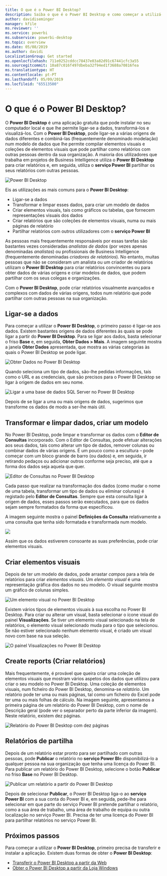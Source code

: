 ```yaml
---
title: O que é o Power BI Desktop?
description: Saiba o que é o Power BI Desktop e como começar a utilizá-lo
author: davidiseminger
manager: kfile
ms.reviewer: ''
ms.service: powerbi
ms.subservice: powerbi-desktop
ms.topic: overview
ms.date: 05/08/2019
ms.author: davidi
LocalizationGroup: Get started
ms.openlocfilehash: 711e0252cddcc78437e03a82d91c67441cfc3a55
ms.sourcegitcommit: 10a87c016f497dbeba32f94ed1f3688a70816fea
ms.translationtype: HT
ms.contentlocale: pt-PT
ms.lasthandoff: 05/09/2019
ms.locfileid: "65513500"
---
```

# <a name="what-is-power-bi-desktop"></a>O que é o Power BI Desktop?

O **Power BI Desktop** é uma aplicação gratuita que pode instalar no seu computador local e que lhe permite ligar-se a dados, transformá-los e visualizá-los. Com o **Power BI Desktop**, pode ligar-se a várias origens de dados diferentes e combiná-las (frequentemente denominado modelação) num modelo de dados que lhe permite compilar elementos visuais e coleções de elementos visuais que pode partilhar como relatórios com outras pessoas dentro da sua organização. A maioria dos utilizadores que trabalha em projetos de Business Intelligence utiliza o **Power BI Desktop** para criar relatórios e, em seguida, utiliza o **serviço Power BI** partilhar os seus relatórios com outras pessoas.

![Power BI Desktop](media/desktop-what-is-desktop/what-is-desktop_01.png)

Eis as utilizações as mais comuns para o **Power BI Desktop**:

* Ligar-se a dados
* Transformar e limpar esses dados, para criar um modelo de dados
* Criar elementos visuais, tais como gráficos ou tabelas, que fornecem representações visuais dos dados
* Criar relatórios que são coleções de elementos visuais, numa ou mais páginas de relatório
* Partilhar relatórios com outros utilizadores com o **serviço Power BI**

As pessoas mais frequentemente responsáveis por essas tarefas são bastantes vezes consideradas *analistas de dados* (por vezes apenas denominadas *analistas*) ou profissionais de Business Intelligence (frequentemente denominadas *criadores de relatórios*). No entanto, muitas pessoas que não se consideram um analista ou um criador de relatórios utilizam o **Power BI Desktop** para criar relatórios convincentes ou para obter dados de várias origens e criar modelos de dados, que podem partilhar com os seus colegas e organizações.

Com o **Power BI Desktop**, pode criar relatórios visualmente avançados e complexos com dados de várias origens, todos num relatório que pode partilhar com outras pessoas na sua organização. 

## <a name="connect-to-data"></a>Ligar-se a dados
Para começar a utilizar o **Power BI Desktop**, o primeiro passo é ligar-se aos dados. Existem bastantes origens de dados diferentes às quais se pode ligar a partir do **Power BI Desktop**. Para se ligar aos dados, basta selecionar o friso **Base** e, em seguida, **Obter Dados > Mais**. A imagem seguinte mostra a janela **Obter Dados** apresentada, que mostra as várias categorias às quais o Power BI Desktop se pode ligar.

![Obter Dados no Power BI Desktop](media/desktop-what-is-desktop/what-is-desktop_02.png)

Quando seleciona um tipo de dados, são-lhe pedidas informações, tais como o URL e as credenciais, que são precisos para o Power BI Desktop se ligar à origem de dados em seu nome.

![Ligar a uma base de dados SQL Server no Power BI Desktop](media/desktop-what-is-desktop/what-is-desktop_03.png)

Depois de se ligar a uma ou mais origens de dados, sugerimos que transforme os dados de modo a ser-lhe mais útil.

## <a name="transform-and-clean-data-create-a-model"></a>Transformar e limpar dados, criar um modelo

No Power BI Desktop, pode limpar e transformar os dados com o **Editor de Consultas** incorporado. Com o Editor de Consultas, pode efetuar alterações aos seus dados, tais como alterar um tipo de dados, remover colunas ou combinar dados de várias origens. É um pouco como a escultura – pode começar com um bloco grande de barro (ou dados) e, em seguida, ir retirando pedaços ou adicionar outros conforme seja preciso, até que a forma dos dados seja aquela que quer. 

![Editor de Consultas no Power BI Desktop](media/desktop-getting-started/designer_gsg_editquery.png)

Cada passo que realizar na transformação dos dados (como mudar o nome de uma tabela, transformar um tipo de dados ou eliminar colunas) é registado pelo **Editor de Consultas**. Sempre que esta consulta ligar à origem de dados, esses passos serão executados, para que os dados sejam sempre formatados da forma que especificou.

A imagem seguinte mostra o painel **Definições da Consulta** relativamente a uma consulta que tenha sido formatada e transformada num modelo.

 ![](media/desktop-getting-started/shapecombine_querysettingsfinished.png)

Assim que os dados estiverem consoante as suas preferências, pode criar elementos visuais. 

## <a name="create-visuals"></a>Criar elementos visuais 

Depois de ter um modelo de dados, pode arrastar *campos* para a tela de relatórios para criar *elementos visuais*. Um *elemento visual* é uma representação gráfica dos dados no seu modelo. O visual seguinte mostra um gráfico de colunas simples. 

![Um elemento visual no Power BI Desktop](media/desktop-what-is-desktop/what-is-desktop_04.png)

Existem vários tipos de elementos visuais à sua escolha no Power BI Desktop. Para criar ou alterar um visual, basta selecionar o ícone visual do painel **Visualizações**. Se tiver um elemento visual selecionado na tela de relatórios, o elemento visual selecionado muda para o tipo que selecionou. Se não estiver selecionado nenhum elemento visual, é criado um visual novo com base na sua seleção.

![O painel Visualizações no Power BI Desktop](media/desktop-what-is-desktop/what-is-desktop_05.png)

## <a name="create-reports"></a>Create reports (Criar relatórios)

Mais frequentemente, é provável que queira criar uma coleção de elementos visuais que mostram vários aspetos dos dados que utilizou para criar o seu modelo no Power BI Desktop. Uma coleção de elementos visuais, num ficheiro do Power BI Desktop, denomina-se *relatório*. Um relatório pode ter uma ou mais páginas, tal como um ficheiro do Excel pode ter uma ou mais folhas de cálculo. Na imagem seguinte, apresentamos a primeira página de um relatório do Power BI Desktop, com o nome de Descrição geral (pode ver o separador perto da parte inferior da imagem). Neste relatório, existem dez páginas.

![Relatório do Power BI Desktop com dez páginas](media/desktop-what-is-desktop/what-is-desktop_01.png)

## <a name="share-reports"></a>Relatórios de partilha

Depois de um relatório estar pronto para ser partilhado com outras pessoas, pode **Publicar** o relatório no **serviço Power BI**e disponibilizá-lo a qualquer pessoa na sua organização que tenha uma licença do Power BI. Para publicar um relatório do Power BI Desktop, selecione o botão **Publicar** no friso **Base** no Power BI Desktop.

![Publicar um relatório a partir do Power BI Desktop](media/desktop-what-is-desktop/what-is-desktop_06.png)

Depois de selecionar **Publicar**, o Power BI Desktop liga-o ao **serviço Power BI** com a sua conta do Power BI e, em seguida, pede-lhe para selecionar em que parte do serviço Power BI pretende partilhar o relatório, como a sua área de trabalho, uma área de trabalho de equipa ou outra localização no serviço Power BI. Precisa de ter uma licença do Power BI para partilhar relatórios no serviço Power BI.


## <a name="next-steps"></a>Próximos passos

Para começar a utilizar o **Power BI Desktop**, primeiro precisa de transferir e instalar a aplicação. Existem duas formas de obter o **Power BI Desktop**:

* [Transferir o Power BI Desktop a partir da Web](desktop-get-the-desktop.md)
* [Obter o Power BI Desktop a partir da Loja Windows](http://aka.ms/pbidesktopstore)
